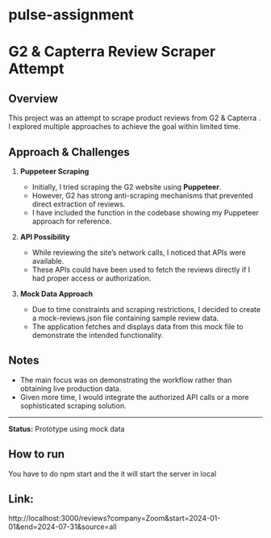 # pulse-assignment
# G2 & Capterra Review Scraper Attempt

## Overview
This project was an attempt to scrape product reviews from G2 & Capterra .  
I explored multiple approaches to achieve the goal within limited time.

## Approach & Challenges
1. **Puppeteer Scraping**
   - Initially, I tried scraping the G2 website using **Puppeteer**.
   - However, G2 has strong anti-scraping mechanisms that prevented direct extraction of reviews.
   - I have included the function in the codebase showing my Puppeteer approach for reference.

2. **API Possibility**
   - While reviewing the site’s network calls, I noticed that APIs were available.
   - These APIs could have been used to fetch the reviews directly if I had proper access or authorization.

3. **Mock Data Approach**
   - Due to time constraints and scraping restrictions, I decided to create a mock-reviews.json file containing sample review data.
   - The application fetches and displays data from this mock file to demonstrate the intended functionality.

## Notes
- The main focus was on demonstrating the workflow rather than obtaining live production data.
- Given more time, I would integrate the authorized API calls or a more sophisticated scraping solution.

---
**Status:** Prototype using mock data

## How to run
You have to do npm start and the it will start the server in local 
## Link:
http://localhost:3000/reviews?company=Zoom&start=2024-01-01&end=2024-07-31&source=all

